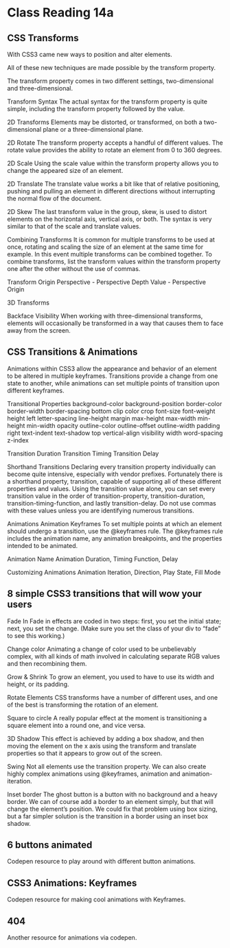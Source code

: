 # Class Reading 14a

## CSS Transforms
With CSS3 came new ways to position and alter elements. 

All of these new techniques are made possible by the transform property.

The transform property comes in two different settings, two-dimensional and three-dimensional.

Transform Syntax
The actual syntax for the transform property is quite simple, including the transform property followed by the value.

2D Transforms
Elements may be distorted, or transformed, on both a two-dimensional plane or a three-dimensional plane.

2D Rotate
The transform property accepts a handful of different values. The rotate value provides the ability to rotate an element from 0 to 360 degrees.

2D Scale
Using the scale value within the transform property allows you to change the appeared size of an element. 

2D Translate
The translate value works a bit like that of relative positioning, pushing and pulling an element in different directions without interrupting the normal flow of the document.

2D Skew
The last transform value in the group, skew, is used to distort elements on the horizontal axis, vertical axis, or both. The syntax is very similar to that of the scale and translate values.

Combining Transforms
It is common for multiple transforms to be used at once, rotating and scaling the size of an element at the same time for example. In this event multiple transforms can be combined together. To combine transforms, list the transform values within the transform property one after the other without the use of commas.

Transform Origin
Perspective
    - Perspective Depth Value
    - Perspective Origin

3D Transforms

Backface Visibility
When working with three-dimensional transforms, elements will occasionally be transformed in a way that causes them to face away from the screen.

## CSS Transitions & Animations
Animations within CSS3 allow the appearance and behavior of an element to be altered in multiple keyframes. Transitions provide a change from one state to another, while animations can set multiple points of transition upon different keyframes.

Transitional Properties
background-color
background-position
border-color
border-width
border-spacing
bottom
clip
color
crop
font-size
font-weight
height
left
letter-spacing
line-height
margin
max-height
max-width
min-height
min-width
opacity
outline-color
outline-offset
outline-width
padding
right
text-indent
text-shadow
top
vertical-align
visibility
width
word-spacing
z-index

Transition Duration
Transition Timing
Transition Delay

Shorthand Transitions
Declaring every transition property individually can become quite intensive, especially with vendor prefixes. Fortunately there is a shorthand property, transition, capable of supporting all of these different properties and values. Using the transition value alone, you can set every transition value in the order of transition-property, transition-duration, transition-timing-function, and lastly transition-delay. Do not use commas with these values unless you are identifying numerous transitions.

Animations
Animation Keyframes
To set multiple points at which an element should undergo a transition, use the @keyframes rule. The @keyframes rule includes the animation name, any animation breakpoints, and the properties intended to be animated.

Animation Name
Animation Duration, Timing Function, Delay

Customizing Animations
Animation Iteration, Direction, Play State, Fill Mode

## 8 simple CSS3 transitions that will wow your users
Fade In
Fade in effects are coded in two steps: first, you set the initial state; next, you set the change. (Make sure you set the class of your div to “fade” to see this working.)

Change color
Animating a change of color used to be unbelievably complex, with all kinds of math involved in calculating separate RGB values and then recombining them.

Grow & Shrink
To grow an element, you used to have to use its width and height, or its padding.

Rotate Elements
CSS transforms have a number of different uses, and one of the best is transforming the rotation of an element. 

Square to circle
A really popular effect at the moment is transitioning a square element into a round one, and vice versa.

3D Shadow
This effect is achieved by adding a box shadow, and then moving the element on the x axis using the transform and translate properties so that it appears to grow out of the screen.

Swing
Not all elements use the transition property. We can also create highly complex animations using @keyframes, animation and animation-iteration.

Inset border
The ghost button is a button with no background and a heavy border. We can of course add a border to an element simply, but that will change the element’s position. We could fix that problem using box sizing, but a far simpler solution is the transition in a border using an inset box shadow.

## 6 buttons animated
Codepen resource to play around with different button animations.

## CSS3 Animations: Keyframes
Codepen resource for making cool animations with Keyframes.

## 404
Another resource for animations via codepen.
